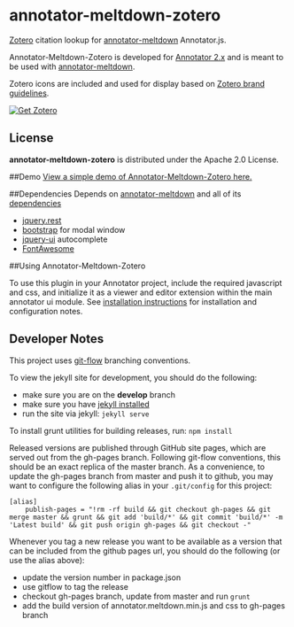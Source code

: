 # annotator-meltdown-zotero
[Zotero](https://www.zotero.org/) citation lookup for [annotator-meltdown](https://github.com/emory-lits-labs/annotator-meltdown) Annotator.js.

Annotator-Meltdown-Zotero is developed for
[Annotator 2.x](https://github.com/openannotation/annotator/releases)
and is meant to be used with [annotator-meltdown](https://github.com/emory-lits-labs/annotator-meltdown).

Zotero icons are included and used for display based on [Zotero brand guidelines](https://www.zotero.org/support/brand).

<a href="http://www.zotero.org/">
  <img border="0" alt="Get Zotero" title="Get Zotero"
  src="http://www.zotero.org/images/promote/get_zotero_80x15.gif">
</a>

## License
**annotator-meltdown-zotero** is distributed under the Apache 2.0 License.

##Demo
[View a simple demo of Annotator-Meltdown-Zotero here.](http://emory-lits-labs.github.io/annotator-meltdown-zotero/demo/)

##Dependencies
Depends on [annotator-meltdown](https://github.com/emory-lits-labs/annotator-meltdown) and all of its
[dependencies](https://github.com/emory-lits-labs/annotator-meltdown#dependencies)
* [jquery.rest](https://github.com/jpillora/jquery.rest)
* [bootstrap](http://getbootstrap.com/) for modal window
* [jquery-ui](https://jqueryui.com/) autocomplete
* [FontAwesome](https://fortawesome.github.io/Font-Awesome/)

##Using Annotator-Meltdown-Zotero

To use this plugin in your Annotator project, include the required
javascript and css, and initialize it as a viewer and editor extension
within the main annotator ui module.  See
[installation instructions](http://emory-lits-labs.github.io/annotator-meltdown-zotero/#install)
for installation and configuration notes.

## Developer Notes

This project uses [git-flow](https://github.com/nvie/gitflow) branching conventions.

To view the jekyll site for development, you should do the following:
- make sure you are on the **develop** branch
- make sure you have [jekyll installed](http://jekyllrb.com/docs/installation/)
- run the site via jekyll: ```jekyll serve```

To install grunt utilities for building releases, run: ```npm install```

Released versions are published through GitHub site pages, which are served out from
the gh-pages branch.  Following git-flow conventions, this should be an exact
replica of the master branch.  As a convenience, to update the gh-pages branch
from master and push it to github, you may want to configure the following alias
in your ``.git/config`` for this project:

    [alias]
        publish-pages = "!rm -rf build && git checkout gh-pages && git merge master && grunt && git add 'build/*' && git commit 'build/*' -m 'Latest build' && git push origin gh-pages && git checkout -"

Whenever you tag a new release you want to be available as a version that
can be included from the github pages url, you should do the following (or use
the alias above):
- update the version number in package.json
- use gitflow to tag the release
- checkout gh-pages branch, update from master and run ```grunt```
- add the build version of annotator.meltdown.min.js and css to gh-pages branch

